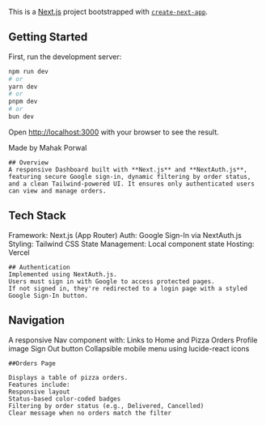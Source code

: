 This is a [Next.js](https://nextjs.org) project bootstrapped with [`create-next-app`](https://github.com/vercel/next.js/tree/canary/packages/create-next-app).

## Getting Started

First, run the development server:

```bash
npm run dev
# or
yarn dev
# or
pnpm dev
# or
bun dev
```

Open [http://localhost:3000](http://localhost:3000) with your browser to see the result.

Made by Mahak Porwal

```
## Overview
A responsive Dashboard built with **Next.js** and **NextAuth.js**, featuring secure Google sign-in, dynamic filtering by order status, and a clean Tailwind-powered UI. It ensures only authenticated users can view and manage orders.

```

## Tech Stack
Framework: Next.js (App Router)
Auth: Google Sign-In via NextAuth.js
Styling: Tailwind CSS
State Management: Local component state
Hosting: Vercel

```
## Authentication
Implemented using NextAuth.js.
Users must sign in with Google to access protected pages.
If not signed in, they're redirected to a login page with a styled Google Sign-In button.

```
## Navigation
A responsive Nav component with:
Links to Home and Pizza Orders
Profile image
Sign Out button
Collapsible mobile menu using lucide-react icons

```
##Orders Page

Displays a table of pizza orders.
Features include:
Responsive layout
Status-based color-coded badges
Filtering by order status (e.g., Delivered, Cancelled)
Clear message when no orders match the filter


```

